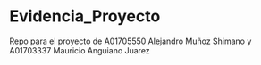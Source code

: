 # Evidencia_Proyecto
Repo para el proyecto de A01705550 Alejandro Muñoz Shimano y A01703337 Mauricio Anguiano Juarez

